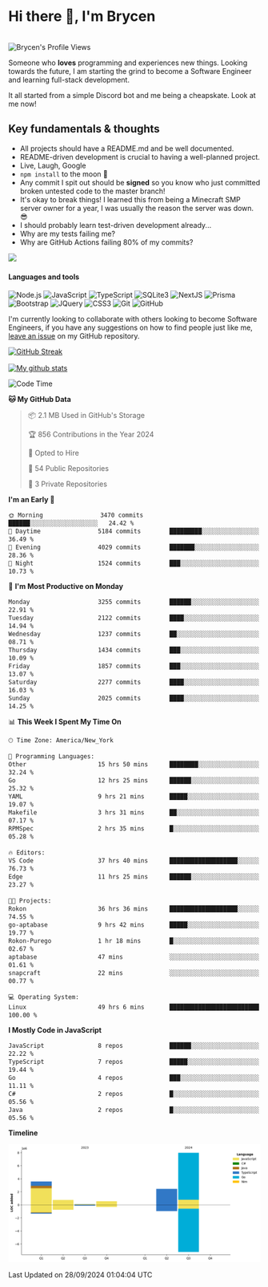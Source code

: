 # Hi there 👋, I'm Brycen

<br>
<img src="https://komarev.com/ghpvc/?username=BrycensRanch" alt="Brycen's Profile Views" />

Someone who **loves** programming and experiences new things. Looking towards the future, I am starting the grind to become a Software Engineer and learning full-stack development.

It all started from a simple Discord bot and me being a cheapskate. Look at me now!

## Key fundamentals & thoughts

- All projects should have a README.md and be well documented.
- README-driven development is crucial to having a well-planned project.
- Live, Laugh, Google
- `npm install` to the moon 🚀
- Any commit I spit out should be **signed** so you know who just committed broken untested code to the master branch!
- It's okay to break things! I learned this from being a Minecraft SMP server owner for a year, I was usually the reason the server was down. 😎
- I should probably learn test-driven development already...
- Why are my tests failing me?
- Why are GitHub Actions failing 80% of my commits? 

<img src="https://res.cloudinary.com/practicaldev/image/fetch/s--OoBLh7-Q--/c_limit%2Cf_auto%2Cfl_progressive%2Cq_auto%2Cw_880/https://cdn-images-1.medium.com/max/1614/1%2A8BlqJ8lNVZzuRjAg1mZ50w.png" height="400"/>

<h4>Languages and tools</h4>
<p>
  <img src="https://img.shields.io/badge/node.js%20-%2343853D.svg?&style=for-the-badge&logo=node.js&logoColor=white" alt="Node.js" />
  <img src="https://img.shields.io/badge/javascript%20-%23323330.svg?&style=for-the-badge&logo=javascript&logoColor=%23F7DF1E" alt="JavaScript" />
  <img src="https://img.shields.io/badge/typescript%20-%23323330.svg?&style=for-the-badge&logo=typescript&logoColor=#3467eb" alt="TypeScript" />
  <img src="https://img.shields.io/badge/sqlite3%20-%23323330.svg?&style=for-the-badge&logo=sqlite&logoColor=#3467eb" alt="SQLite3" />
  <img src="https://img.shields.io/badge/Next.JS%20-%23323330.svg?&style=for-the-badge&logo=next.js&logoColor=#3467eb" alt="NextJS" />
  <img src="https://img.shields.io/badge/Prisma%20-%23323330.svg?&style=for-the-badge&logo=prisma&logoColor=#3467eb" alt="Prisma" />
  <img src="https://img.shields.io/badge/bootstrap%20-%23323330.svg?&style=for-the-badge&logo=bootstrap" alt="Bootstrap" />
  <img src="https://img.shields.io/badge/jquery%20-%23323330.svg?&style=for-the-badge&logo=jquery" alt="JQuery" />
  <img src="https://img.shields.io/badge/css3%20-%23323330.svg?&style=for-the-badge&logo=css3" alt="CSS3" />
  <img src="https://img.shields.io/badge/git%20-%23323330.svg?&style=for-the-badge&logo=git" alt="Git" />
  <img src="https://img.shields.io/badge/github%20-%23323330.svg?&style=for-the-badge&logo=github" alt="GitHub" />
</p>

 I'm currently looking to collaborate with others looking to become Software Engineers, if you have any suggestions on how to find people just like me, [leave an issue](https://github.com/BrycensRanch/BrycensRanch/issues/new) on my GitHub repository.
 
 <p><a href="https://git.io/streak-stats"><img src="https://streak-stats.demolab.com?user=BrycensRanch&amp;theme=dark&amp;hide_border=true&amp;fire=EB5454&amp;ring=0CEB19" alt="GitHub Streak"></a></p>

<a href="https://github.com/anuraghazra/github-readme-stats">
  <img align="center" src="https://github-readme-stats.anuraghazra1.vercel.app/api?username=BrycensRanch&show_icons=true&line_height=27&include_all_commits=true" alt="My github stats" />
</a>

<!--START_SECTION:waka-->
![Code Time](http://img.shields.io/badge/Code%20Time-1%2C001%20hrs%2040%20mins-blue)

**🐱 My GitHub Data** 

> 📦 2.1 MB Used in GitHub's Storage 
 > 
> 🏆 856 Contributions in the Year 2024
 > 
> 💼 Opted to Hire
 > 
> 📜 54 Public Repositories 
 > 
> 🔑 3 Private Repositories 
 > 
**I'm an Early 🐤** 

```text
🌞 Morning                3470 commits        ██████░░░░░░░░░░░░░░░░░░░   24.42 % 
🌆 Daytime                5184 commits        █████████░░░░░░░░░░░░░░░░   36.49 % 
🌃 Evening                4029 commits        ███████░░░░░░░░░░░░░░░░░░   28.36 % 
🌙 Night                  1524 commits        ███░░░░░░░░░░░░░░░░░░░░░░   10.73 % 
```
📅 **I'm Most Productive on Monday** 

```text
Monday                   3255 commits        ██████░░░░░░░░░░░░░░░░░░░   22.91 % 
Tuesday                  2122 commits        ████░░░░░░░░░░░░░░░░░░░░░   14.94 % 
Wednesday                1237 commits        ██░░░░░░░░░░░░░░░░░░░░░░░   08.71 % 
Thursday                 1434 commits        ███░░░░░░░░░░░░░░░░░░░░░░   10.09 % 
Friday                   1857 commits        ███░░░░░░░░░░░░░░░░░░░░░░   13.07 % 
Saturday                 2277 commits        ████░░░░░░░░░░░░░░░░░░░░░   16.03 % 
Sunday                   2025 commits        ████░░░░░░░░░░░░░░░░░░░░░   14.25 % 
```


📊 **This Week I Spent My Time On** 

```text
🕑︎ Time Zone: America/New_York

💬 Programming Languages: 
Other                    15 hrs 50 mins      ████████░░░░░░░░░░░░░░░░░   32.24 % 
Go                       12 hrs 25 mins      ██████░░░░░░░░░░░░░░░░░░░   25.32 % 
YAML                     9 hrs 21 mins       █████░░░░░░░░░░░░░░░░░░░░   19.07 % 
Makefile                 3 hrs 31 mins       ██░░░░░░░░░░░░░░░░░░░░░░░   07.17 % 
RPMSpec                  2 hrs 35 mins       █░░░░░░░░░░░░░░░░░░░░░░░░   05.28 % 

🔥 Editors: 
VS Code                  37 hrs 40 mins      ███████████████████░░░░░░   76.73 % 
Edge                     11 hrs 25 mins      ██████░░░░░░░░░░░░░░░░░░░   23.27 % 

🐱‍💻 Projects: 
Rokon                    36 hrs 36 mins      ███████████████████░░░░░░   74.55 % 
go-aptabase              9 hrs 42 mins       █████░░░░░░░░░░░░░░░░░░░░   19.77 % 
Rokon-Purego             1 hr 18 mins        █░░░░░░░░░░░░░░░░░░░░░░░░   02.67 % 
aptabase                 47 mins             ░░░░░░░░░░░░░░░░░░░░░░░░░   01.61 % 
snapcraft                22 mins             ░░░░░░░░░░░░░░░░░░░░░░░░░   00.77 % 

💻 Operating System: 
Linux                    49 hrs 6 mins       █████████████████████████   100.00 % 
```

**I Mostly Code in JavaScript** 

```text
JavaScript               8 repos             ██████░░░░░░░░░░░░░░░░░░░   22.22 % 
TypeScript               7 repos             █████░░░░░░░░░░░░░░░░░░░░   19.44 % 
Go                       4 repos             ███░░░░░░░░░░░░░░░░░░░░░░   11.11 % 
C#                       2 repos             █░░░░░░░░░░░░░░░░░░░░░░░░   05.56 % 
Java                     2 repos             █░░░░░░░░░░░░░░░░░░░░░░░░   05.56 % 
```



**Timeline**

![Lines of Code chart](https://raw.githubusercontent.com/BrycensRanch/BrycensRanch/main/assets/bar_graph.png)


 Last Updated on 28/09/2024 01:04:04 UTC
<!--END_SECTION:waka-->

<!--
**BrycensRanch/BrycensRanch** is a ✨ _special_ ✨ repository because its `README.md` (this file) appears on your GitHub profile.

Here are some ideas to get you started:

- 🔭 I’m currently working on ...
- 🌱 I’m currently learning ...
- 👯 I’m looking to collaborate on ...
- 🤔 I’m looking for help with ...
- 💬 Ask me about ...
- 📫 How to reach me: ...
- 😄 Pronouns: ...
- ⚡ Fun fact: ...
-->
